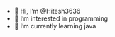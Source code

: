 - 👋 Hi, I’m @Hitesh3636
- 👀 I’m interested in programming 
- 🌱 I’m currently learning java


<!---
Hitesh3636/Hitesh3636 is a ✨ special ✨ repository because its `README.md` (this file) appears on your GitHub profile.
You can click the Preview link to take a look at your changes.
--->
